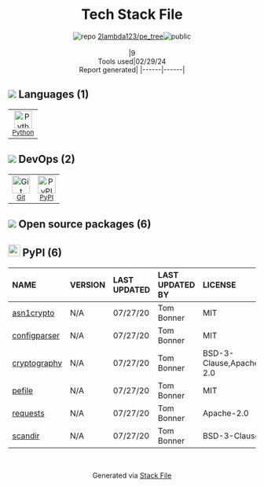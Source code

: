 <!--
&lt;--- Readme.md Snippet without images Start ---&gt;
## Tech Stack
2lambda123/pe_tree is built on the following main stack:

- [Python](https://www.python.org) – Languages

Full tech stack [here](/techstack.md)

&lt;--- Readme.md Snippet without images End ---&gt;

&lt;--- Readme.md Snippet with images Start ---&gt;
## Tech Stack
2lambda123/pe_tree is built on the following main stack:

- <img width='25' height='25' src='https://img.stackshare.io/service/993/pUBY5pVj.png' alt='Python'/> [Python](https://www.python.org) – Languages

Full tech stack [here](/techstack.md)

&lt;--- Readme.md Snippet with images End ---&gt;
-->
<div align="center">

# Tech Stack File
![](https://img.stackshare.io/repo.svg "repo") [2lambda123/pe_tree](https://github.com/2lambda123/pe_tree)![](https://img.stackshare.io/public_badge.svg "public")
<br/><br/>
|9<br/>Tools used|02/29/24 <br/>Report generated|
|------|------|
</div>

## <img src='https://img.stackshare.io/languages.svg'/> Languages (1)
<table><tr>
  <td align='center'>
  <img width='36' height='36' src='https://img.stackshare.io/service/993/pUBY5pVj.png' alt='Python'>
  <br>
  <sub><a href="https://www.python.org">Python</a></sub>
  <br>
  <sub></sub>
</td>

</tr>
</table>

## <img src='https://img.stackshare.io/devops.svg'/> DevOps (2)
<table><tr>
  <td align='center'>
  <img width='36' height='36' src='https://img.stackshare.io/service/1046/git.png' alt='Git'>
  <br>
  <sub><a href="http://git-scm.com/">Git</a></sub>
  <br>
  <sub></sub>
</td>

<td align='center'>
  <img width='36' height='36' src='https://img.stackshare.io/service/12572/-RIWgodF_400x400.jpg' alt='PyPI'>
  <br>
  <sub><a href="https://pypi.org/">PyPI</a></sub>
  <br>
  <sub></sub>
</td>

</tr>
</table>


## <img src='https://img.stackshare.io/group.svg' /> Open source packages (6)</h2>

## <img width='24' height='24' src='https://img.stackshare.io/service/12572/-RIWgodF_400x400.jpg'/> PyPI (6)

|NAME|VERSION|LAST UPDATED|LAST UPDATED BY|LICENSE|VULNERABILITIES|
|:------|:------|:------|:------|:------|:------|
|[asn1crypto](https://pypi.org/project/asn1crypto)|N/A|07/27/20|Tom Bonner |MIT|N/A|
|[configparser](https://pypi.org/project/configparser)|N/A|07/27/20|Tom Bonner |MIT|N/A|
|[cryptography](https://pypi.org/project/cryptography)|N/A|07/27/20|Tom Bonner |BSD-3-Clause,Apache-2.0|N/A|
|[pefile](https://pypi.org/project/pefile)|N/A|07/27/20|Tom Bonner |MIT|N/A|
|[requests](https://pypi.org/project/requests)|N/A|07/27/20|Tom Bonner |Apache-2.0|N/A|
|[scandir](https://pypi.org/project/scandir)|N/A|07/27/20|Tom Bonner |BSD-3-Clause|N/A|

<br/>
<div align='center'>

Generated via [Stack File](https://github.com/marketplace/stack-file)
